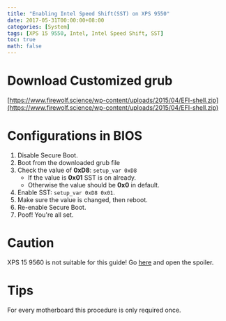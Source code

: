 ```yaml
---
title: "Enabling Intel Speed Shift(SST) on XPS 9550"
date: 2017-05-31T00:00:00+08:00
categories: [System]
tags: [XPS 15 9550, Intel, Intel Speed Shift, SST]
toc: true
math: false
---
```


# Download Customized grub
[https://www.firewolf.science/wp-content/uploads/2015/04/EFI-shell.zip](https://www.firewolf.science/wp-content/uploads/2015/04/EFI-shell.zip)

# Configurations in BIOS

1.  Disable Secure Boot.
2.  Boot from the downloaded grub file
3.  Check the value of **0xD8**: `setup_var 0xD8`
    -   If the value is **0x01** SST is on already.
    -   Otherwise the value should be **0x0** in default.
4.  Enable SST: `setup_var 0xD8 0x01`.
5.  Make sure the value is changed, then reboot.
6.  Re-enable Secure Boot.
7.  Poof! You're all set.

# Caution
XPS 15 9560 is not suitable for this guide!
Go [here](http://forum.notebookreview.com/threads/xps-15-9560-owners-thread.800611/#post-10440059) and open the spoiler.

# Tips
For every motherboard this procedure is only required once.
